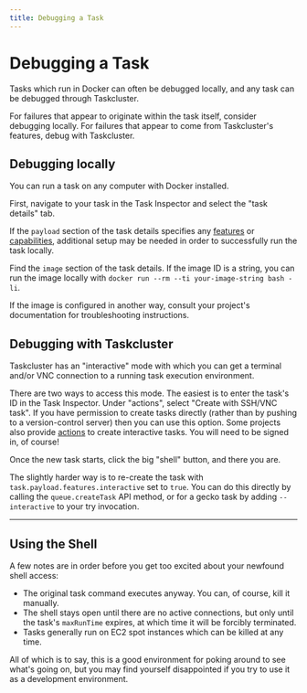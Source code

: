```yaml
---
title: Debugging a Task
---
```


# Debugging a Task

Tasks which run in Docker can often be debugged locally, and any task can be
debugged through Taskcluster.

For failures that appear to originate within the task itself, consider
debugging locally. For failures that appear to come from Taskcluster's
features, debug with Taskcluster.

## Debugging locally

You can run a task on any computer with Docker installed.

First, navigate to your task in the Task Inspector and select the "task details" tab.

If the `payload` section of the task details specifies any
[features](/docs/reference/workers/docker-worker/docs/features)
or
[capabilities](/docs/reference/workers/docker-worker/docs/payload),
additional setup may be needed in order to successfully run the task locally.

Find the `image` section of the task details. If the image ID is a string, you
can run the image locally with `docker run --rm --ti your-image-string bash
-li`.

If the image is configured in another way, consult your project's
documentation for troubleshooting instructions.

## Debugging with Taskcluster

Taskcluster has an "interactive" mode with which you can get a terminal and/or
VNC connection to a running task execution environment.

There are two ways to access this mode. The easiest is to enter the task's ID
in the Task Inspector. Under
"actions", select "Create with SSH/VNC task". If you have permission to create
tasks directly (rather than by pushing to a version-control server) then you
can use this option. Some projects also provide
[actions](/docs/manual/using/actions) to create
interactive tasks. You will need to be signed in, of course!

Once the new task starts, click the big "shell" button, and there you are.

The slightly harder way is to re-create the task with
`task.payload.features.interactive` set to `true`.  You can do this directly
by calling the `queue.createTask` API method, or for a gecko task by adding
`--interactive` to your try invocation.

---

## Using the Shell

A few notes are in order before you get too excited about your newfound shell access:

 * The original task command executes anyway.  You can, of course, kill it manually.
 * The shell stays open until there are no active connections, but only until the task's `maxRunTime` expires, at which time it will be forcibly terminated.
 * Tasks generally run on EC2 spot instances which can be killed at any time.

All of which is to say, this is a good environment for poking around to see
what's going on, but you may find yourself disappointed if you try to use it as
a development environment.
